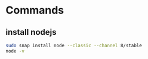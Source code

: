 # Commands

## install nodejs

```bash
sudo snap install node --classic --channel 8/stable
node -v
```